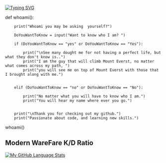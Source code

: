 [![Typing SVG](https://readme-typing-svg.herokuapp.com?lines=ALVAREZEG)](https://git.io/typing-svg)

def whoami():
    
        print("Whoami you may be asking  yourself?")

        DoYouWantToKnow = input("Want to know who I am? ")

        if (DoYouWantToKnow == "yes" or DoYouWantToKnow == "Yes"):

            print("\nSee many dought me for not having a perfect life, but what they don't know is..")
            print("I am the guy that will climb Mount Everst, no matter what comes across my path, ")
            print("you will see me on top of Mount Everst with those that I brought along with me.")
        

        elif (DoYouWantToKnow == "no" or DoYouWantToKnow == "No"):

            print("No matter what you will have to know who I am.")
            print("You will hear my name where ever you go.")
        

        print("\nThank you for checking out my github.")
        print("Passionate about code, and learning new skills.")

whoami()


## Modern WareFare K/D Ratio

[![My GitHub Language Stats](https://github-readme-stats.vercel.app/api/top-langs/?username=alvarez_eg&langs_count=5&theme=tokyonight)]()














